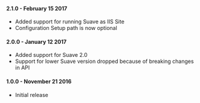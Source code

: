 #### 2.1.0 - February 15 2017
* Added support for running Suave as IIS Site
* Configuration Setup path is now optional

#### 2.0.0 - January 12 2017
* Added support for Suave 2.0 
* Support for lower Suave version dropped because of breaking changes in API

#### 1.0.0 - November 21 2016
* Initial release